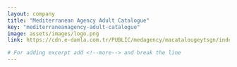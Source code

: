 ```yaml
---
layout: company
title: "Mediterranean Agency Adult Catalogue"
key: "mediterraneanagency-adult-catalogue"
image: assets/images/logo.png
link: https://cdn.e-damla.com.tr/PUBLIC/medagency/macatalougeytsgn/index.html

# For adding excerpt add <!--more--> and break the line
---
```


<!--more-->